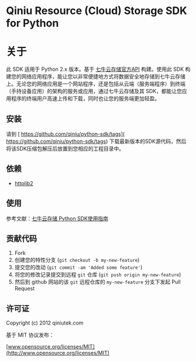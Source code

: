 # Qiniu Resource (Cloud) Storage SDK for Python

# 关于

此 SDK 适用于 Python 2.x 版本。基于 [七牛云存储官方API](http://docs.qiniutek.com/v2/api/) 构建。使用此 SDK 构建您的网络应用程序，能让您以非常便捷地方式将数据安全地存储到七牛云存储上。无论您的网络应用是一个网站程序，还是包括从云端（服务端程序）到终端（手持设备应用）的架构的服务或应用，通过七牛云存储及其 SDK，都能让您应用程序的终端用户高速上传和下载，同时也让您的服务端更加轻盈。


## 安装

请到 [ https://github.com/qiniu/python-sdk/tags]( https://github.com/qiniu/python-sdk/tags) 下载最新版本的SDK源代码，然后将该SDK压缩包解压后放置到您相应的工程目录中。

## 依赖

- [httplib2](http://code.google.com/p/httplib2/)

## 使用

参考文献：[七牛云存储 Python SDK使用指南](http://docs.qiniutek.com/v2/sdk/python/)


## 贡献代码

1. Fork
2. 创建您的特性分支 (`git checkout -b my-new-feature`)
3. 提交您的改动 (`git commit -am 'Added some feature'`)
4. 将您的修改记录提交到远程 `git` 仓库 (`git push origin my-new-feature`)
5. 然后到 github 网站的该 `git` 远程仓库的 `my-new-feature` 分支下发起 Pull Request


## 许可证

Copyright (c) 2012 qiniutek.com

基于 MIT 协议发布：

[www.opensource.org/licenses/MIT](http://www.opensource.org/licenses/MIT)
